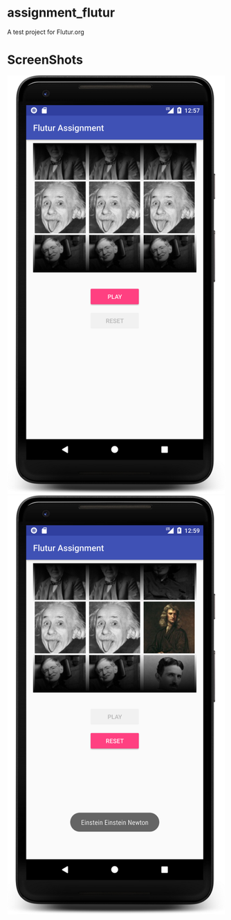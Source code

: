 # assignment_flutur
A test project for Flutur.org

# ScreenShots

![sc](https://github.com/pavan5556/assignment_flutur/blob/master/ScreenShot2.png)
![sc2](https://github.com/pavan5556/assignment_flutur/blob/master/ScreenShot1.png)
